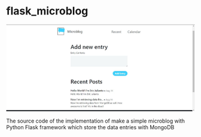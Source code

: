 # flask_microblog

![alt_text](https://github.com/algonacci/flask_microblog/blob/main/microblog.jpg?raw=true)

The source code of the implementation of make a simple microblog with Python Flask framework which store the data entries with MongoDB
